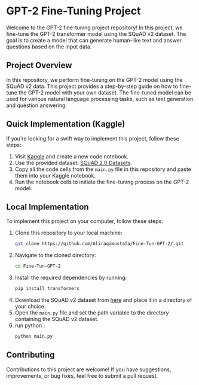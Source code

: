 # GPT-2 Fine-Tuning Project

Welcome to the GPT-2 fine-tuning project repository! In this project, we fine-tune the GPT-2 transformer model using the SQuAD v2 dataset. The goal is to create a model that can generate human-like text and answer questions based on the input data.

## Project Overview

In this repository, we perform fine-tuning on the GPT-2 model using the SQuAD v2 data. This project provides a step-by-step guide on how to fine-tune the GPT-2 model with your own dataset. The fine-tuned model can be used for various natural language processing tasks, such as text generation and question answering.

## Quick Implementation (Kaggle)

If you're looking for a swift way to implement this project, follow these steps:

1. Visit [Kaggle](https://www.kaggle.com) and create a new code notebook.
2. Use the provided dataset: [SQuAD 2.0 Datasets](https://www.kaggle.com/datasets/studentmustafaai/datasets-squad-20).
3. Copy all the code cells from the `main.py` file in this repository and paste them into your Kaggle notebook.
4. Run the notebook cells to initiate the fine-tuning process on the GPT-2 model.

## Local Implementation

To implement this project on your computer, follow these steps:

1. Clone this repository to your local machine:
   ```bash
   git clone https://github.com/Aliraqimustafa/Fine-Tun-GPT-2/.git
   ```
2. Navigate to the cloned directory:
   ```bash
   cd Fine-Tun-GPT-2
   ```
3. Install the required dependencies by running:
   ```bash
   pip install transformers
   ```
4. Download the SQuAD v2 dataset from [here](https://www.kaggle.com/datasets/studentmustafaai/datasets-squad-20) and place it in a directory of your choice.
5. Open the ```main.py``` file and set the path variable to the directory containing the SQuAD v2 dataset.
6. run python :
   ```bash
   python main.py
   ```
 
## Contributing
Contributions to this project are welcome! If you have suggestions, improvements, or bug fixes, feel free to submit a pull request.
